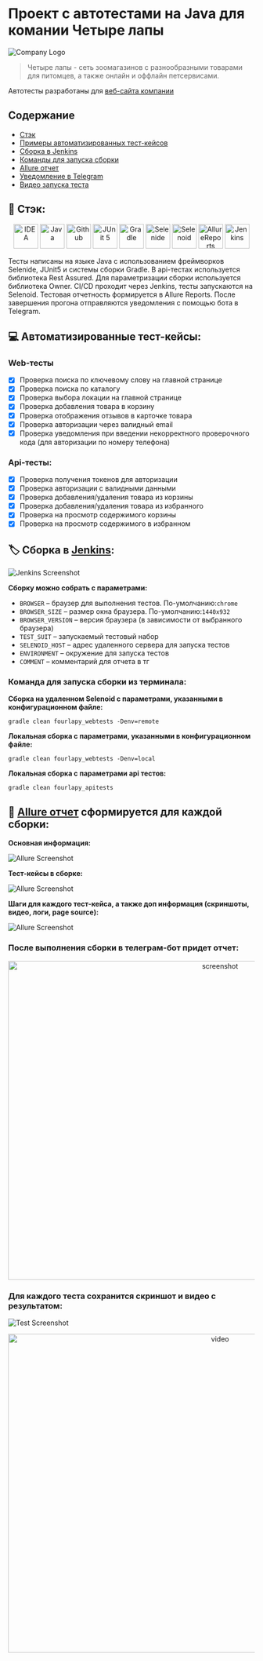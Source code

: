 # Проект с автотестами на Java для комании Четыре лапы

![Company Logo](logos/4lapyLogo.png)

> Четыре лапы - сеть зоомагазинов с разнообразными товарами для питомцев, а также онлайн и оффлайн петсервисами.

Автотесты разработаны для [веб-сайта компании](https://4lapy.ru/)

## Содержание

- [Стэк](https://github.com/Mariia-Valisheva/4lapy-auto-tests?tab=readme-ov-file#%D1%81%D1%82%D1%8D%D0%BA)
- [Примеры автоматизированных тест-кейсов](https://github.com/Mariia-Valisheva/4lapy-auto-tests?tab=readme-ov-file#%D0%BF%D1%80%D0%B8%D0%BC%D0%B5%D1%80%D1%8B-%D0%B0%D0%B2%D1%82%D0%BE%D0%BC%D0%B0%D1%82%D0%B8%D0%B7%D0%B8%D1%80%D0%BE%D0%B2%D0%B0%D0%BD%D0%BD%D1%8B%D1%85-%D1%82%D0%B5%D1%81%D1%82-%D0%BA%D0%B5%D0%B9%D1%81%D0%BE%D0%B2)
- [Сборка в Jenkins](https://github.com/Mariia-Valisheva/4lapy-auto-tests?tab=readme-ov-file#%D1%81%D0%B1%D0%BE%D1%80%D0%BA%D0%B0-%D0%B2-jenkins)
- [Команды для запуска сборки](https://github.com/Mariia-Valisheva/4lapy-auto-tests?tab=readme-ov-file#%D0%BA%D0%BE%D0%BC%D0%B0%D0%BD%D0%B4%D1%8B-%D0%B4%D0%BB%D1%8F-%D0%B7%D0%B0%D0%BF%D1%83%D1%81%D0%BA%D0%B0-%D1%81%D0%B1%D0%BE%D1%80%D0%BA%D0%B8-%D0%B8%D0%B7-%D1%82%D0%B5%D1%80%D0%BC%D0%B8%D0%BD%D0%B0%D0%BB%D0%B0)
- [Allure отчет](https://github.com/Mariia-Valisheva/4lapy-auto-tests?tab=readme-ov-file#allure-%D0%BE%D1%82%D1%87%D0%B5%D1%82-%D1%81%D1%84%D0%BE%D1%80%D0%BC%D0%B8%D1%80%D1%83%D0%B5%D1%82%D1%81%D1%8F-%D0%B4%D0%BB%D1%8F-%D0%BA%D0%B0%D0%B6%D0%B4%D0%BE%D0%B9-%D1%81%D0%B1%D0%BE%D1%80%D0%BA%D0%B8)
- [Уведомление в Telegram ](https://github.com/Mariia-Valisheva/4lapy-auto-tests?tab=readme-ov-file#%D0%BF%D0%BE%D1%81%D0%BB%D0%B5-%D0%B2%D1%8B%D0%BF%D0%BE%D0%BB%D0%BD%D0%B5%D0%BD%D0%B8%D1%8F-%D1%81%D0%B1%D0%BE%D1%80%D0%BA%D0%B8-%D0%B2-%D1%82%D0%B5%D0%BB%D0%B5%D0%B3%D1%80%D0%B0%D0%BC-%D0%B1%D0%BE%D1%82-%D0%BF%D1%80%D0%B8%D0%B4%D0%B5%D1%82-%D0%BE%D1%82%D1%87%D0%B5%D1%82)
- [Видео запуска теста](https://github.com/Mariia-Valisheva/4lapy-auto-tests?tab=readme-ov-file#%D0%B4%D0%BB%D1%8F-%D0%BA%D0%B0%D0%B6%D0%B4%D0%BE%D0%B3%D0%BE-%D1%82%D0%B5%D1%81%D1%82%D0%B0-%D1%81%D0%BE%D1%85%D1%80%D0%B0%D0%BD%D0%B8%D1%82%D1%81%D1%8F-%D1%81%D0%BA%D1%80%D0%B8%D0%BD%D1%88%D0%BE%D1%82-%D0%B8-%D0%B2%D0%B8%D0%B4%D0%B5%D0%BE-%D1%81-%D1%80%D0%B5%D0%B7%D1%83%D0%BB%D1%8C%D1%82%D0%B0%D1%82%D0%BE%D0%BC)

## :floppy_disk: Стэк:

<p align="center">  
<a href="https://www.jetbrains.com/idea/"><img src="logos/IntelliJIDEAIcon.svg" width="50" height="50"  alt="IDEA"/></a>  
<a href="https://www.java.com/"><img src="logos/javaLogo.png" width="50" height="50"  alt="Java"/></a>  
<a href="https://github.com/"><img src="logos/githubLogo.png" width="50" height="50"  alt="Github"/></a>  
<a href="https://junit.org/junit5/"><img src="logos/junit5Logo.png" width="50" height="50"  alt="JUnit 5"/></a>  
<a href="https://gradle.org/"><img src="logos/Gradle.svg" width="50" height="50"  alt="Gradle"/></a>  
<a href="https://selenide.org/"><img src="logos/selenideLogo.png" width="50" height="50"  alt="Selenide"/></a>  
<a href="https://aerokube.com/selenoid/"><img src="logos/selenoidLogo.png" width="50" height="50"  alt="Selenoid"/></a>
<a href="https://allurereport.org/"><img src="logos/allurerepLogo.png" width="50" height="50"  alt="AllureReports"/></a>
<a href="https://www.jenkins.io/"><img src="logos/jenkins.svg" width="50" height="50"  alt="Jenkins"/></a>  
</p>

Тесты написаны на языке Java с использованием фреймворков Selenide, JUnit5 и системы сборки Gradle. В api-тестах
используется библиотека Rest Assured. Для параметризации сборки используется библиотека Owner.
CI/CD проходит через Jenkins, тесты запускаются на Selenoid. Тестовая отчетность формируется в Allure Reports. После
завершения прогона отправляются уведомления с помощью бота в Telegram.

## :computer: Автоматизированные тест-кейсы:

### Web-тесты
- [x] Проверка поиска по ключевому слову на главной странице
- [x] Проверка поиска по каталогу
- [x] Проверка выбора локации на главной странице
- [x] Проверка добавления товара в корзину
- [x] Проверка отображения отзывов в карточке товара
- [x] Проверка авторизации через валидный email
- [x] Проверка уведомления при введении некорректного проверочного кода (для авторизации по номеру телефона)

### Api-тесты:
- [x] Проверка получения токенов для авторизации
- [x] Проверка авторизации с валидными данными
- [x] Проверка добавления/удаления товара из корзины
- [x] Проверка добавления/удаления товара из избранного
- [x] Проверка на просмотр содержимого корзины
- [x] Проверка на просмотр содержимого в избранном

## :label: Сборка в [Jenkins](https://jenkins.autotests.cloud/job/four-lapy-tests/):

![Jenkins Screenshot](screenshots/jenkinsscreen.png)

**Сборку можно собрать с параметрами:**

* <code>BROWSER</code> – браузер для выполнения тестов. По-умолчанию:<code>chrome</code>
* <code>BROWSER_SIZE</code> – размер окна браузера. По-умолчанию:<code>1440x932</code>
* <code>BROWSER_VERSION</code> – версия браузера (в зависимости от выбранного браузера)
* <code>TEST_SUIT</code> – запускаемый тестовый набор
* <code>SELENOID_HOST</code> – адрес удаленного сервера для запуска тестов
* <code>ENVIRONMENT</code> – окружение для запуска тестов
* <code>COMMENT</code> – комментарий для отчета в тг

### Команда для запуска сборки из терминала:

**Сборка на удаленном Selenoid с параметрами, указанными в конфигурационном файле:**

```
gradle clean fourlapy_webtests -Denv=remote
```

**Локальная сборка с параметрами, указанными в конфигурационном файле:**

```
gradle clean fourlapy_webtests -Denv=local
```

**Локальная сборка с параметрами api тестов:**

```
gradle clean fourlapy_apitests
```

## :page_facing_up: [Allure отчет](https://jenkins.autotests.cloud/job/four-lapy-tests/3/allure/) сформируется для каждой сборки:

**Основная информация:**

![Allure Screenshot](screenshots/allure1.png)

**Тест-кейсы в сборке:**

![Allure Screenshot](screenshots/allure2.png)

**Шаги для каждого тест-кейса, а также доп информация (скриншоты, видео, логи, page source):**

![Allure Screenshot](screenshots/allure3.png)

### После выполнения сборки в телеграм-бот придет отчет:

<p align="center">
<img title="Tg Report" src="screenshots/tg.png" width="850" height="650"  alt="screenshot">   
</p>

### Для каждого теста сохранится скриншот и видео с результатом:

![Test Screenshot](screenshots/testscreen.png)

<p align="center">
<img title="Selenoid Video" src="screenshots/testvideo.gif" width="850" height="650"  alt="video">   
</p>


